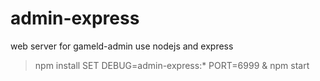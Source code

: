 # admin-express
web server for gameld-admin use nodejs and express

> npm install
> SET DEBUG=admin-express:* PORT=6999 & npm start

